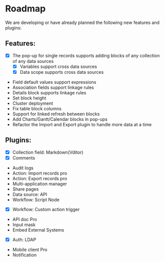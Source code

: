 # Roadmap

We are developing or have already planned the following new features and plugins:

## Features:

- [x] The pop-up for single records supports adding blocks of any collection of any data sources
  - [x] Variables support cross data sources
  - [x] Data scope supports cross data sources
- Field default values support expressions
- Association fields support linkage rules
- Details block supports linkage rules
- Set block height
- Cluster deployment
- Fix table block columns
- Support for linked refresh between blocks
- Add Charts/Gantt/Calendar blocks in pop-ups
- Refactor the Import and Export plugin to handle more data at a time
  
## Plugins:

- [x] Collection field: Markdown(Vditor)
- [x] Comments
- Audit logs
- Action: Import records pro
- Action: Export records pro
- Multi-application manager
- Share pages
- Data source: API
- Workflow: Script Node
- [x] Workflow: Custom action trigger
- API doc Pro
- Input mask
- Embed External Systems
- [x] Auth: LDAP
- Mobile client Pro
- Notification
